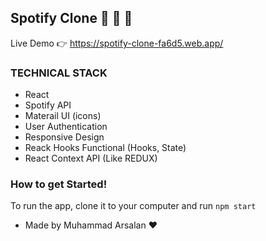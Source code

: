 ## Spotify Clone 🚀 🚀 🚀

Live Demo 👉 https://spotify-clone-fa6d5.web.app/

### TECHNICAL STACK

- React
- Spotify API
- Materail UI (icons)
- User Authentication
- Responsive Design
- Reack Hooks Functional (Hooks, State)
- React Context API (Like REDUX)

### How to get Started!

To run the app, clone it to your computer and run `npm start`

- Made by Muhammad Arsalan ♥️
